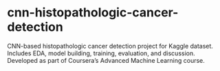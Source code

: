 # cnn-histopathologic-cancer-detection
CNN-based histopathologic cancer detection project for Kaggle dataset. Includes EDA, model building, training, evaluation, and discussion. Developed as part of Coursera’s Advanced Machine Learning course.
